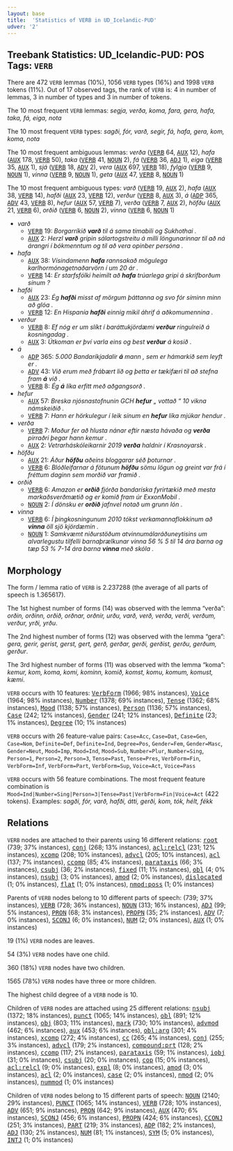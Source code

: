 ```yaml
---
layout: base
title:  'Statistics of VERB in UD_Icelandic-PUD'
udver: '2'
---
```


## Treebank Statistics: UD_Icelandic-PUD: POS Tags: `VERB`

There are 472 `VERB` lemmas (10%), 1056 `VERB` types (16%) and 1998 `VERB` tokens (11%).
Out of 17 observed tags, the rank of `VERB` is: 4 in number of lemmas, 3 in number of types and 3 in number of tokens.

The 10 most frequent `VERB` lemmas: <em>segja, verða, koma, fara, gera, hafa, taka, fá, eiga, nota</em>

The 10 most frequent `VERB` types:  <em>sagði, fór, varð, segir, fá, hafa, gera, kom, koma, nota</em>

The 10 most frequent ambiguous lemmas: <em>verða</em> (<tt><a href="is_pud-pos-VERB.html">VERB</a></tt> 64, <tt><a href="is_pud-pos-AUX.html">AUX</a></tt> 12), <em>hafa</em> (<tt><a href="is_pud-pos-AUX.html">AUX</a></tt> 178, <tt><a href="is_pud-pos-VERB.html">VERB</a></tt> 50), <em>taka</em> (<tt><a href="is_pud-pos-VERB.html">VERB</a></tt> 41, <tt><a href="is_pud-pos-NOUN.html">NOUN</a></tt> 2), <em>fá</em> (<tt><a href="is_pud-pos-VERB.html">VERB</a></tt> 36, <tt><a href="is_pud-pos-ADJ.html">ADJ</a></tt> 1), <em>eiga</em> (<tt><a href="is_pud-pos-VERB.html">VERB</a></tt> 35, <tt><a href="is_pud-pos-AUX.html">AUX</a></tt> 1), <em>sjá</em> (<tt><a href="is_pud-pos-VERB.html">VERB</a></tt> 18, <tt><a href="is_pud-pos-ADV.html">ADV</a></tt> 2), <em>vera</em> (<tt><a href="is_pud-pos-AUX.html">AUX</a></tt> 697, <tt><a href="is_pud-pos-VERB.html">VERB</a></tt> 18), <em>fylgja</em> (<tt><a href="is_pud-pos-VERB.html">VERB</a></tt> 9, <tt><a href="is_pud-pos-NOUN.html">NOUN</a></tt> 1), <em>vinna</em> (<tt><a href="is_pud-pos-VERB.html">VERB</a></tt> 9, <tt><a href="is_pud-pos-NOUN.html">NOUN</a></tt> 1), <em>geta</em> (<tt><a href="is_pud-pos-AUX.html">AUX</a></tt> 47, <tt><a href="is_pud-pos-VERB.html">VERB</a></tt> 8, <tt><a href="is_pud-pos-NOUN.html">NOUN</a></tt> 1)

The 10 most frequent ambiguous types:  <em>varð</em> (<tt><a href="is_pud-pos-VERB.html">VERB</a></tt> 19, <tt><a href="is_pud-pos-AUX.html">AUX</a></tt> 2), <em>hafa</em> (<tt><a href="is_pud-pos-AUX.html">AUX</a></tt> 38, <tt><a href="is_pud-pos-VERB.html">VERB</a></tt> 14), <em>hafði</em> (<tt><a href="is_pud-pos-AUX.html">AUX</a></tt> 23, <tt><a href="is_pud-pos-VERB.html">VERB</a></tt> 12), <em>verður</em> (<tt><a href="is_pud-pos-VERB.html">VERB</a></tt> 8, <tt><a href="is_pud-pos-AUX.html">AUX</a></tt> 3), <em>á</em> (<tt><a href="is_pud-pos-ADP.html">ADP</a></tt> 365, <tt><a href="is_pud-pos-ADV.html">ADV</a></tt> 43, <tt><a href="is_pud-pos-VERB.html">VERB</a></tt> 8), <em>hefur</em> (<tt><a href="is_pud-pos-AUX.html">AUX</a></tt> 57, <tt><a href="is_pud-pos-VERB.html">VERB</a></tt> 7), <em>verða</em> (<tt><a href="is_pud-pos-VERB.html">VERB</a></tt> 7, <tt><a href="is_pud-pos-AUX.html">AUX</a></tt> 2), <em>höfðu</em> (<tt><a href="is_pud-pos-AUX.html">AUX</a></tt> 21, <tt><a href="is_pud-pos-VERB.html">VERB</a></tt> 6), <em>orðið</em> (<tt><a href="is_pud-pos-VERB.html">VERB</a></tt> 6, <tt><a href="is_pud-pos-NOUN.html">NOUN</a></tt> 2), <em>vinna</em> (<tt><a href="is_pud-pos-VERB.html">VERB</a></tt> 6, <tt><a href="is_pud-pos-NOUN.html">NOUN</a></tt> 1)


* <em>varð</em>
  * <tt><a href="is_pud-pos-VERB.html">VERB</a></tt> 19: <em>Borgarríkið <b>varð</b> til á sama tímabili og Sukhothai .</em>
  * <tt><a href="is_pud-pos-AUX.html">AUX</a></tt> 2: <em>Herzl <b>varð</b> gripin sálartogstreitu á milli löngunarinnar til að ná árangri í bókmenntum og til að vera opinber persóna .</em>
* <em>hafa</em>
  * <tt><a href="is_pud-pos-AUX.html">AUX</a></tt> 38: <em>Vísindamenn <b>hafa</b> rannsakað mögulega karlhormónagetnaðarvörn í um 20 ár .</em>
  * <tt><a href="is_pud-pos-VERB.html">VERB</a></tt> 14: <em>Er starfsfólki heimilt að <b>hafa</b> trúarlega gripi á skrifborðum sínum ?</em>
* <em>hafði</em>
  * <tt><a href="is_pud-pos-AUX.html">AUX</a></tt> 23: <em>Ég <b>hafði</b> misst af mörgum þáttanna og svo fór síminn minn að glóa .</em>
  * <tt><a href="is_pud-pos-VERB.html">VERB</a></tt> 12: <em>En Hispanía <b>hafði</b> einnig mikil áhrif á aðkomumennina .</em>
* <em>verður</em>
  * <tt><a href="is_pud-pos-VERB.html">VERB</a></tt> 8: <em>Ef nóg er um slíkt í baráttukjördæmi <b>verður</b> ringulreið á kosningadag .</em>
  * <tt><a href="is_pud-pos-AUX.html">AUX</a></tt> 3: <em>Útkoman er því varla eins og best <b>verður</b> á kosið .</em>
* <em>á</em>
  * <tt><a href="is_pud-pos-ADP.html">ADP</a></tt> 365: <em>5.000 Bandaríkjadalir <b>á</b> mann , sem er hámarkið sem leyft er .</em>
  * <tt><a href="is_pud-pos-ADV.html">ADV</a></tt> 43: <em>Við erum með frábært lið og þetta er tækifæri til að stefna fram <b>á</b> við .</em>
  * <tt><a href="is_pud-pos-VERB.html">VERB</a></tt> 8: <em>Ég <b>á</b> líka erfitt með aðgangsorð .</em>
* <em>hefur</em>
  * <tt><a href="is_pud-pos-AUX.html">AUX</a></tt> 57: <em>Breska njósnastofnunin GCH <b>hefur</b> „ vottað “ 10 vikna námskeiðið .</em>
  * <tt><a href="is_pud-pos-VERB.html">VERB</a></tt> 7: <em>Hann er hörkulegur í leik sínum en <b>hefur</b> líka mjúkar hendur .</em>
* <em>verða</em>
  * <tt><a href="is_pud-pos-VERB.html">VERB</a></tt> 7: <em>Maður fer að hlusta nánar eftir næsta hávaða og <b>verða</b> pirraðri þegar hann kemur .</em>
  * <tt><a href="is_pud-pos-AUX.html">AUX</a></tt> 2: <em>Vetrarháskóleikarnir 2019 <b>verða</b> haldnir í Krasnoyarsk .</em>
* <em>höfðu</em>
  * <tt><a href="is_pud-pos-AUX.html">AUX</a></tt> 21: <em>Áður <b>höfðu</b> aðeins bloggarar séð þoturnar .</em>
  * <tt><a href="is_pud-pos-VERB.html">VERB</a></tt> 6: <em>Blóðleifarnar á fötunum <b>höfðu</b> sömu lögun og greint var frá í fréttum daginn sem morðið var framið .</em>
* <em>orðið</em>
  * <tt><a href="is_pud-pos-VERB.html">VERB</a></tt> 6: <em>Amazon er <b>orðið</b> fjórða bandaríska fyrirtækið með mesta markaðsverðmætið og er komið fram úr ExxonMobil .</em>
  * <tt><a href="is_pud-pos-NOUN.html">NOUN</a></tt> 2: <em>Í dönsku er <b>orðið</b> jafnvel notað um grunn lón .</em>
* <em>vinna</em>
  * <tt><a href="is_pud-pos-VERB.html">VERB</a></tt> 6: <em>Í þingkosningunum 2010 tókst verkamannaflokkinum að <b>vinna</b> öll sjö kjördæmin .</em>
  * <tt><a href="is_pud-pos-NOUN.html">NOUN</a></tt> 1: <em>Samkvæmt niðurstöðum atvinnumálaráðuneytisins um alvarlegustu tilfelli barnaþrælkunar vinna 56 % 5 til 14 ára barna og tæp 53 % 7-14 ára barna <b>vinna</b> með skóla .</em>

## Morphology

The form / lemma ratio of `VERB` is 2.237288 (the average of all parts of speech is 1.365617).

The 1st highest number of forms (14) was observed with the lemma “verða”: <em>orðin, orðinn, orðið, orðnar, orðnir, urðu, varð, verð, verða, verði, verðum, verður, yrði, yrðu</em>.

The 2nd highest number of forms (12) was observed with the lemma “gera”: <em>gera, gerir, gerist, gerst, gert, gerð, gerðar, gerði, gerðist, gerðu, gerðum, gerður</em>.

The 3rd highest number of forms (11) was observed with the lemma “koma”: <em>kemur, kom, koma, komi, kominn, komið, komst, komu, komum, komust, kæmi</em>.

`VERB` occurs with 10 features: <tt><a href="is_pud-feat-VerbForm.html">VerbForm</a></tt> (1966; 98% instances), <tt><a href="is_pud-feat-Voice.html">Voice</a></tt> (1964; 98% instances), <tt><a href="is_pud-feat-Number.html">Number</a></tt> (1378; 69% instances), <tt><a href="is_pud-feat-Tense.html">Tense</a></tt> (1362; 68% instances), <tt><a href="is_pud-feat-Mood.html">Mood</a></tt> (1138; 57% instances), <tt><a href="is_pud-feat-Person.html">Person</a></tt> (1136; 57% instances), <tt><a href="is_pud-feat-Case.html">Case</a></tt> (242; 12% instances), <tt><a href="is_pud-feat-Gender.html">Gender</a></tt> (241; 12% instances), <tt><a href="is_pud-feat-Definite.html">Definite</a></tt> (23; 1% instances), <tt><a href="is_pud-feat-Degree.html">Degree</a></tt> (10; 1% instances)

`VERB` occurs with 26 feature-value pairs: `Case=Acc`, `Case=Dat`, `Case=Gen`, `Case=Nom`, `Definite=Def`, `Definite=Ind`, `Degree=Pos`, `Gender=Fem`, `Gender=Masc`, `Gender=Neut`, `Mood=Imp`, `Mood=Ind`, `Mood=Sub`, `Number=Plur`, `Number=Sing`, `Person=1`, `Person=2`, `Person=3`, `Tense=Past`, `Tense=Pres`, `VerbForm=Fin`, `VerbForm=Inf`, `VerbForm=Part`, `VerbForm=Sup`, `Voice=Act`, `Voice=Pass`

`VERB` occurs with 56 feature combinations.
The most frequent feature combination is `Mood=Ind|Number=Sing|Person=3|Tense=Past|VerbForm=Fin|Voice=Act` (422 tokens).
Examples: <em>sagði, fór, varð, hafði, átti, gerði, kom, tók, hélt, fékk</em>


## Relations

`VERB` nodes are attached to their parents using 16 different relations: <tt><a href="is_pud-dep-root.html">root</a></tt> (739; 37% instances), <tt><a href="is_pud-dep-conj.html">conj</a></tt> (268; 13% instances), <tt><a href="is_pud-dep-acl-relcl.html">acl:relcl</a></tt> (231; 12% instances), <tt><a href="is_pud-dep-xcomp.html">xcomp</a></tt> (208; 10% instances), <tt><a href="is_pud-dep-advcl.html">advcl</a></tt> (205; 10% instances), <tt><a href="is_pud-dep-acl.html">acl</a></tt> (137; 7% instances), <tt><a href="is_pud-dep-ccomp.html">ccomp</a></tt> (85; 4% instances), <tt><a href="is_pud-dep-parataxis.html">parataxis</a></tt> (66; 3% instances), <tt><a href="is_pud-dep-csubj.html">csubj</a></tt> (36; 2% instances), <tt><a href="is_pud-dep-fixed.html">fixed</a></tt> (11; 1% instances), <tt><a href="is_pud-dep-obl.html">obl</a></tt> (4; 0% instances), <tt><a href="is_pud-dep-nsubj.html">nsubj</a></tt> (3; 0% instances), <tt><a href="is_pud-dep-amod.html">amod</a></tt> (2; 0% instances), <tt><a href="is_pud-dep-dislocated.html">dislocated</a></tt> (1; 0% instances), <tt><a href="is_pud-dep-flat.html">flat</a></tt> (1; 0% instances), <tt><a href="is_pud-dep-nmod-poss.html">nmod:poss</a></tt> (1; 0% instances)

Parents of `VERB` nodes belong to 10 different parts of speech:  (739; 37% instances), <tt><a href="is_pud-pos-VERB.html">VERB</a></tt> (728; 36% instances), <tt><a href="is_pud-pos-NOUN.html">NOUN</a></tt> (313; 16% instances), <tt><a href="is_pud-pos-ADJ.html">ADJ</a></tt> (99; 5% instances), <tt><a href="is_pud-pos-PRON.html">PRON</a></tt> (68; 3% instances), <tt><a href="is_pud-pos-PROPN.html">PROPN</a></tt> (35; 2% instances), <tt><a href="is_pud-pos-ADV.html">ADV</a></tt> (7; 0% instances), <tt><a href="is_pud-pos-SCONJ.html">SCONJ</a></tt> (6; 0% instances), <tt><a href="is_pud-pos-NUM.html">NUM</a></tt> (2; 0% instances), <tt><a href="is_pud-pos-AUX.html">AUX</a></tt> (1; 0% instances)

19 (1%) `VERB` nodes are leaves.

54 (3%) `VERB` nodes have one child.

360 (18%) `VERB` nodes have two children.

1565 (78%) `VERB` nodes have three or more children.

The highest child degree of a `VERB` node is 10.

Children of `VERB` nodes are attached using 25 different relations: <tt><a href="is_pud-dep-nsubj.html">nsubj</a></tt> (1372; 18% instances), <tt><a href="is_pud-dep-punct.html">punct</a></tt> (1065; 14% instances), <tt><a href="is_pud-dep-obl.html">obl</a></tt> (891; 12% instances), <tt><a href="is_pud-dep-obj.html">obj</a></tt> (803; 11% instances), <tt><a href="is_pud-dep-mark.html">mark</a></tt> (730; 10% instances), <tt><a href="is_pud-dep-advmod.html">advmod</a></tt> (462; 6% instances), <tt><a href="is_pud-dep-aux.html">aux</a></tt> (453; 6% instances), <tt><a href="is_pud-dep-obl-arg.html">obl:arg</a></tt> (301; 4% instances), <tt><a href="is_pud-dep-xcomp.html">xcomp</a></tt> (272; 4% instances), <tt><a href="is_pud-dep-cc.html">cc</a></tt> (265; 4% instances), <tt><a href="is_pud-dep-conj.html">conj</a></tt> (255; 3% instances), <tt><a href="is_pud-dep-advcl.html">advcl</a></tt> (179; 2% instances), <tt><a href="is_pud-dep-compound-prt.html">compound:prt</a></tt> (128; 2% instances), <tt><a href="is_pud-dep-ccomp.html">ccomp</a></tt> (117; 2% instances), <tt><a href="is_pud-dep-parataxis.html">parataxis</a></tt> (59; 1% instances), <tt><a href="is_pud-dep-iobj.html">iobj</a></tt> (31; 0% instances), <tt><a href="is_pud-dep-csubj.html">csubj</a></tt> (20; 0% instances), <tt><a href="is_pud-dep-cop.html">cop</a></tt> (15; 0% instances), <tt><a href="is_pud-dep-acl-relcl.html">acl:relcl</a></tt> (9; 0% instances), <tt><a href="is_pud-dep-expl.html">expl</a></tt> (8; 0% instances), <tt><a href="is_pud-dep-amod.html">amod</a></tt> (3; 0% instances), <tt><a href="is_pud-dep-acl.html">acl</a></tt> (2; 0% instances), <tt><a href="is_pud-dep-case.html">case</a></tt> (2; 0% instances), <tt><a href="is_pud-dep-nmod.html">nmod</a></tt> (2; 0% instances), <tt><a href="is_pud-dep-nummod.html">nummod</a></tt> (1; 0% instances)

Children of `VERB` nodes belong to 15 different parts of speech: <tt><a href="is_pud-pos-NOUN.html">NOUN</a></tt> (2140; 29% instances), <tt><a href="is_pud-pos-PUNCT.html">PUNCT</a></tt> (1065; 14% instances), <tt><a href="is_pud-pos-VERB.html">VERB</a></tt> (728; 10% instances), <tt><a href="is_pud-pos-ADV.html">ADV</a></tt> (651; 9% instances), <tt><a href="is_pud-pos-PRON.html">PRON</a></tt> (642; 9% instances), <tt><a href="is_pud-pos-AUX.html">AUX</a></tt> (470; 6% instances), <tt><a href="is_pud-pos-SCONJ.html">SCONJ</a></tt> (456; 6% instances), <tt><a href="is_pud-pos-PROPN.html">PROPN</a></tt> (424; 6% instances), <tt><a href="is_pud-pos-CCONJ.html">CCONJ</a></tt> (251; 3% instances), <tt><a href="is_pud-pos-PART.html">PART</a></tt> (219; 3% instances), <tt><a href="is_pud-pos-ADP.html">ADP</a></tt> (182; 2% instances), <tt><a href="is_pud-pos-ADJ.html">ADJ</a></tt> (130; 2% instances), <tt><a href="is_pud-pos-NUM.html">NUM</a></tt> (81; 1% instances), <tt><a href="is_pud-pos-SYM.html">SYM</a></tt> (5; 0% instances), <tt><a href="is_pud-pos-INTJ.html">INTJ</a></tt> (1; 0% instances)

